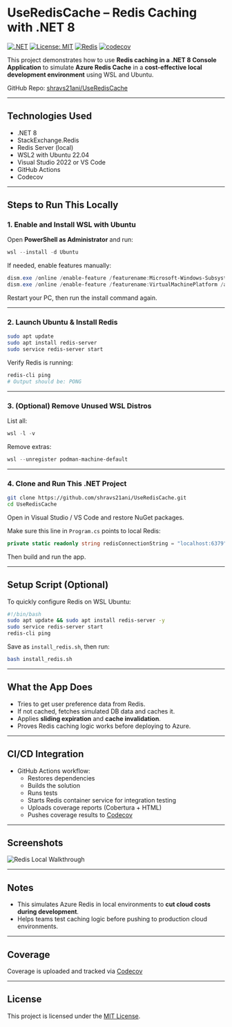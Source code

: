 
# UseRedisCache – Redis Caching with .NET 8

[![.NET](https://img.shields.io/badge/.NET-8.0-blue)](https://dotnet.microsoft.com/)
[![License: MIT](https://img.shields.io/badge/License-MIT-yellow.svg)](https://opensource.org/licenses/MIT)
[![Redis](https://img.shields.io/badge/Redis-Local%20Setup-brightgreen)](https://redis.io/)
[![codecov](https://codecov.io/gh/shravs21ani/UseRedisCache/branch/main/graph/badge.svg)](https://codecov.io/gh/shravs21ani/UseRedisCache)

This project demonstrates how to use **Redis caching in a .NET 8 Console Application** to simulate **Azure Redis Cache** in a **cost-effective local development environment** using WSL and Ubuntu.

GitHub Repo: [shravs21ani/UseRedisCache](https://github.com/shravs21ani/UseRedisCache)

---

## Technologies Used

- .NET 8
- StackExchange.Redis
- Redis Server (local)
- WSL2 with Ubuntu 22.04
- Visual Studio 2022 or VS Code
- GitHub Actions
- Codecov

---

## Steps to Run This Locally

### 1. Enable and Install WSL with Ubuntu

Open **PowerShell as Administrator** and run:
```powershell
wsl --install -d Ubuntu
```

If needed, enable features manually:
```powershell
dism.exe /online /enable-feature /featurename:Microsoft-Windows-Subsystem-Linux /all /norestart
dism.exe /online /enable-feature /featurename:VirtualMachinePlatform /all /norestart
```
Restart your PC, then run the install command again.

---

### 2. Launch Ubuntu & Install Redis

```bash
sudo apt update
sudo apt install redis-server
sudo service redis-server start
```

Verify Redis is running:
```bash
redis-cli ping
# Output should be: PONG
```

---

### 3. (Optional) Remove Unused WSL Distros

List all:
```powershell
wsl -l -v
```

Remove extras:
```powershell
wsl --unregister podman-machine-default
```

---

### 4. Clone and Run This .NET Project

```bash
git clone https://github.com/shravs21ani/UseRedisCache.git
cd UseRedisCache
```

Open in Visual Studio / VS Code and restore NuGet packages.

Make sure this line in `Program.cs` points to local Redis:
```csharp
private static readonly string redisConnectionString = "localhost:6379";
```

Then build and run the app.

---

## Setup Script (Optional)

To quickly configure Redis on WSL Ubuntu:
```bash
#!/bin/bash
sudo apt update && sudo apt install redis-server -y
sudo service redis-server start
redis-cli ping
```

Save as `install_redis.sh`, then run:
```bash
bash install_redis.sh
```

---

## What the App Does

- Tries to get user preference data from Redis.
- If not cached, fetches simulated DB data and caches it.
- Applies **sliding expiration** and **cache invalidation**.
- Proves Redis caching logic works before deploying to Azure.

---

## CI/CD Integration

- GitHub Actions workflow:
  - Restores dependencies
  - Builds the solution
  - Runs tests
  - Starts Redis container service for integration testing
  - Uploads coverage reports (Cobertura + HTML)
  - Pushes coverage results to [Codecov](https://app.codecov.io/gh/shravs21ani/UseRedisCache)

---

## Screenshots

![Redis Local Walkthrough](Redis_Local_Cache_Complete_Walkthrough.png)

---

## Notes

- This simulates Azure Redis in local environments to **cut cloud costs during development**.
- Helps teams test caching logic before pushing to production cloud environments.

---

## Coverage

Coverage is uploaded and tracked via [Codecov](https://codecov.io/gh/shravs21ani/UseRedisCache)

---

## License

This project is licensed under the [MIT License](https://opensource.org/licenses/MIT).

